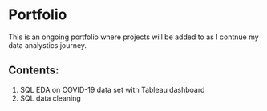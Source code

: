 # Portfolio
This is an ongoing portfolio where projects will be added to as I contnue my data analystics journey.

## Contents:
1. SQL EDA on COVID-19 data set with Tableau dashboard
2. SQL data cleaning 
